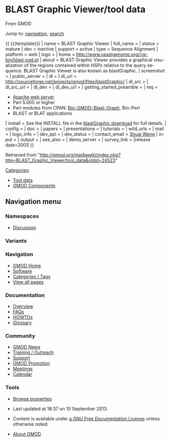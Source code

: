 <div id="mw-page-base" class="noprint">

</div>

<div id="mw-head-base" class="noprint">

</div>

<div id="content" class="mw-body" role="main">

<span id="top"></span>

<div id="mw-js-message" style="display:none;">

</div>



# <span dir="auto">BLAST Graphic Viewer/tool data</span>

<div id="bodyContent">

<div id="siteSub">

From GMOD

</div>

<div id="contentSub">

</div>

<div id="jump-to-nav" class="mw-jump">

Jump to: [navigation](#mw-navigation), [search](#p-search)

</div>

<div id="mw-content-text" class="mw-content-ltr" lang="en" dir="ltr">

{{ {{{template}}} \| name = BLAST Graphic Viewer \| full_name = \|
status = mature \| dev = inactive \| support = active \| type = Sequence
Alignment \| platform = web \| logo = \| home =
<a href="http://www.yeastgenome.org/cgi-bin/blast-sgd.pl"
class="external free"
rel="nofollow">http://www.yeastgenome.org/cgi-bin/blast-sgd.pl</a> \|
about = BLAST Graphic Viewer provides a graphical visualization of the
regions contained within HSPs relative to the query sequence. BLAST
Graphic Viewer is also known as blastGraphic. \| screenshot = \|
public_server = \| dl = \| dl_url =
<a href="http://sourceforge.net/projects/gmod/files/blastGraphic/"
class="external free"
rel="nofollow">http://sourceforge.net/projects/gmod/files/blastGraphic/</a>
\| dl_src = \| dl_src_url = \| dl_dev = \| dl_dev_url = \|
getting_started_preamble = \| req =

- <a href="http://www.apache.org" class="external text"
  rel="nofollow">Apache web server</a>
- Perl 5.005 or higher
- Perl modules from CPAN:
  <a href="http://search.cpan.org/perldoc?Bio::GMOD::Blast::Graph"
  class="external text" rel="nofollow">Bio::GMOD::Blast::Graph</a>,
  Bio::Perl
- BLAST or BLAT applications

\| install = See the INSTALL file in the
<a href="http://sourceforge.net/projects/gmod/files/blastGraphic/"
class="external text" rel="nofollow">blastGraphic download</a> for full
details. \| config = \| doc = \| papers = \| presentations = \|
tutorials = \| wild_urls = \| mail = \| logo_info = \| dev_ppl = \|
dev_status = \| contact_email =
<a href="mailto:sweng@stanford.edu" class="external text"
rel="nofollow">Shuai Weng</a> \| input = \| output = \| see_also = \|
demo_server = \| survey_link = \|release date=2003 }}

</div>

<div class="printfooter">

Retrieved from
"<http://gmod.org/mediawiki/index.php?title=BLAST_Graphic_Viewer/tool_data&oldid=24523>"

</div>

<div id="catlinks" class="catlinks">

<div id="mw-normal-catlinks" class="mw-normal-catlinks">

[Categories](../Special%3ACategories "Special%3ACategories"):

- [Tool data](../Category%3ATool_data "Category%3ATool data")
- [GMOD
  Components](../Category%3AGMOD_Components "Category%3AGMOD Components")

</div>

</div>

<div class="visualClear">

</div>

</div>

</div>

<div id="mw-navigation">

## Navigation menu

<div id="mw-head">



<div id="left-navigation">

<div id="p-namespaces" class="vectorTabs" role="navigation"
aria-labelledby="p-namespaces-label">

### Namespaces


- <span id="ca-talk"><a
  href="http://gmod.org/mediawiki/index.php?title=Talk:BLAST_Graphic_Viewer/tool_data&amp;action=edit&amp;redlink=1"
  accesskey="t"
  title="Discussion about the content page [t]">Discussion</a></span>

</div>

<div id="p-variants" class="vectorMenu emptyPortlet" role="navigation"
aria-labelledby="p-variants-label">

### 

### Variants[](#)

<div class="menu">

</div>

</div>

</div>





</div>

</div>

</div>

<div id="mw-panel">

<div id="p-logo" role="banner">

<a href="../Main_Page"
style="background-image: url(../../images/GMOD-cogs.png);"
title="Visit the main page"></a>

</div>

<div id="p-Navigation" class="portal" role="navigation"
aria-labelledby="p-Navigation-label">

### Navigation

<div class="body">

- <span id="n-GMOD-Home">[GMOD Home](../Main_Page)</span>
- <span id="n-Software">[Software](../GMOD_Components)</span>
- <span id="n-Categories-.2F-Tags">[Categories /
  Tags](../Categories)</span>
- <span id="n-View-all-pages">[View all
  pages](../Special:AllPages)</span>

</div>

</div>

<div id="p-Documentation" class="portal" role="navigation"
aria-labelledby="p-Documentation-label">

### Documentation

<div class="body">

- <span id="n-Overview">[Overview](../Overview)</span>
- <span id="n-FAQs">[FAQs](../Category%3AFAQ)</span>
- <span id="n-HOWTOs">[HOWTOs](../Category%3AHOWTO)</span>
- <span id="n-Glossary">[Glossary](../Glossary)</span>

</div>

</div>

<div id="p-Community" class="portal" role="navigation"
aria-labelledby="p-Community-label">

### Community

<div class="body">

- <span id="n-GMOD-News">[GMOD News](../GMOD_News)</span>
- <span id="n-Training-.2F-Outreach">[Training /
  Outreach](../Training_and_Outreach)</span>
- <span id="n-Support">[Support](../Support)</span>
- <span id="n-GMOD-Promotion">[GMOD Promotion](../GMOD_Promotion)</span>
- <span id="n-Meetings">[Meetings](../Meetings)</span>
- <span id="n-Calendar">[Calendar](../Calendar)</span>

</div>

</div>

<div id="p-tb" class="portal" role="navigation"
aria-labelledby="p-tb-label">

### Tools

<div class="body">


- <span id="t-smwbrowselink"><a href="../Special%3ABrowse/BLAST_Graphic_Viewer-2Ftool_data"
  rel="smw-browse">Browse properties</a></span>


</div>

</div>

</div>

</div>

<div id="footer" role="contentinfo">

- <span id="footer-info-lastmod">Last updated at 18:37 on 10 September
  2013.</span>
<!-- - <span id="footer-info-viewcount">13,451 page views.</span> -->
- <span id="footer-info-copyright">Content is available under
  <a href="http://www.gnu.org/licenses/fdl-1.3.html" class="external"
  rel="nofollow">a GNU Free Documentation License</a> unless otherwise
  noted.</span>

<!-- -->

- <span id="footer-places-about">[About
  GMOD](../GMOD:About "GMOD:About")</span>

<!-- -->






</div>
